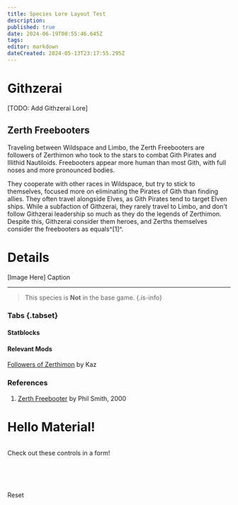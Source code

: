 ```yaml
---
title: Species Lore Layout Test
description: 
published: true
date: 2024-06-19T00:55:46.645Z
tags: 
editor: markdown
dateCreated: 2024-05-13T23:17:55.295Z
---
```


<div class="row">
	<div class="col-8">
    
# Githzerai

[TODO: Add Githzerai Lore]

## Zerth Freebooters
Traveling between Wildspace and Limbo, the Zerth Freebooters are followers of Zerthimon who took to the stars to combat Gith Pirates and Illithid Nautiloids. Freebooters appear more human than most Gith, with full noses and more pronounced bodies.

They cooperate with other races in Wildspace, but try to stick to themselves, focused more on eliminating the Pirates of Gith than finding allies. They often travel alongside Elves, as Gith Pirates tend to target Elven ships. While a subfaction of Githzerai, they rarely travel to  Limbo, and don't follow Githzerai leadership so much as they do the legends of Zerthimon. Despite this, Githzerai consider them heroes, and Zerths themselves consider the freebooters as equals^[1]^.

  </div>
  <div class="col-4 mdc-card mdc-card--outlined">
    
# Details
[Image Here]
Caption

---

> This species is **Not** in the base game.
{.is-info}

    
### Tabs {.tabset}
#### Statblocks
#### Relevant Mods
[Followers of Zerthimon](https://www.nexusmods.com/baldursgate3/mods/3460) by Kaz
  </div>
</div>
<div class="row">

  <div class="col-12">

### References
1. [Zerth Freebooter](http://www.spelljammer.org/monsters/ZerthFreebooter.html) by Phil Smith, 2000
  </div>
</div>

  <h1 class="md-typescale-display-medium">Hello Material!</h1>
  <form>
    <p class="md-typescale-body-medium">Check out these controls in a form!</p>
    <md-checkbox></md-checkbox>
    <div>
      <md-radio name="group"></md-radio>
      <md-radio name="group"></md-radio>
      <md-radio name="group"></md-radio>
    </div>
    <md-outlined-text-field label="Favorite color" value="Purple"></md-outlined-text-field>
    <md-outlined-button type="reset">Reset</md-outlined-button>
  </form>
  <style>
    form {
      display: flex;
      flex-direction: column;
      align-items: flex-start;
      gap: 16px;
    }
  </style>
